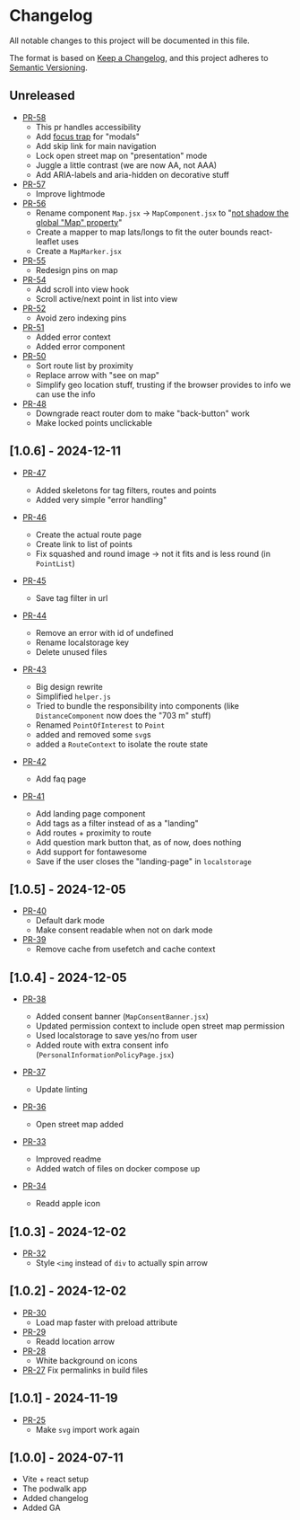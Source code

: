 # Changelog

All notable changes to this project will be documented in this file.

The format is based on [Keep a Changelog](https://keepachangelog.com/en/1.1.0/),
and this project adheres to [Semantic Versioning](https://semver.org/spec/v2.0.0.html).

## Unreleased

- [PR-58](https://github.com/itk-dev/aapodwalk/pull/58)
  - This pr handles accessibility
  - Add [focus trap](https://www.npmjs.com/package/focus-trap-react) for "modals"
  - Add skip link for main navigation
  - Lock open street map on "presentation" mode
  - Juggle a little contrast (we are now AA, not AAA)
  - Add ARIA-labels and aria-hidden on decorative stuff
- [PR-57](https://github.com/itk-dev/aapodwalk/pull/57)
  - Improve lightmode
- [PR-56](https://github.com/itk-dev/aapodwalk/pull/56)
  - Rename component `Map.jsx` -> `MapComponent.jsx` to "[not shadow the global "Map" property](https://eslint.org/docs/latest/rules/no-shadow)"
  - Create a mapper to map lats/longs to fit the outer bounds react-leaflet uses
  - Create a `MapMarker.jsx`
- [PR-55](https://github.com/itk-dev/aapodwalk/pull/55)
  - Redesign pins on map
- [PR-54](https://github.com/itk-dev/aapodwalk/pull/54)
  - Add scroll into view hook
  - Scroll active/next point in list into view
- [PR-52](https://github.com/itk-dev/aapodwalk/pull/52)
  - Avoid zero indexing pins
- [PR-51](https://github.com/itk-dev/aapodwalk/pull/51)
  - Added error context
  - Added error component
- [PR-50](https://github.com/itk-dev/aapodwalk/pull/50)
  - Sort route list by proximity
  - Replace arrow with "see on map"
  - Simplify geo location stuff, trusting if the browser provides to info we can use the info
- [PR-48](https://github.com/itk-dev/aapodwalk/pull/48)
  - Downgrade react router dom to make "back-button" work
  - Make locked points unclickable

## [1.0.6] - 2024-12-11

- [PR-47](https://github.com/itk-dev/aapodwalk/pull/47)
  - Added skeletons for tag filters, routes and points
  - Added very simple "error handling"

- [PR-46](https://github.com/itk-dev/aapodwalk/pull/46)
  - Create the actual route page
  - Create link to list of points
  - Fix squashed and round image -> not it fits and is less round (in `PointList`)
- [PR-45](https://github.com/itk-dev/aapodwalk/pull/45)
  - Save tag filter in url
- [PR-44](https://github.com/itk-dev/aapodwalk/pull/44)
  - Remove an error with id of undefined
  - Rename localstorage key
  - Delete unused files
- [PR-43](https://github.com/itk-dev/aapodwalk/pull/43)
  - Big design rewrite
  - Simplified `helper.js`
  - Tried to bundle the responsibility into components (like `DistanceComponent` now does the "703 m" stuff)
  - Renamed `PointOfInterest` to `Point`
  - added and removed some `svg`s
  - added a `RouteContext` to isolate the route state
- [PR-42](https://github.com/itk-dev/aapodwalk/pull/42)
  - Add faq page
- [PR-41](https://github.com/itk-dev/aapodwalk/pull/41)
  - Add landing page component
  - Add tags as a filter instead of as a "landing"
  - Add routes + proximity to route
  - Add question mark button that, as of now, does nothing
  - Add support for fontawesome
  - Save if the user closes the "landing-page" in `localstorage`

## [1.0.5] - 2024-12-05

- [PR-40](https://github.com/itk-dev/aapodwalk/pull/40)
  - Default dark mode
  - Make consent readable when not on dark mode
- [PR-39](https://github.com/itk-dev/aapodwalk/pull/39)
  - Remove cache from usefetch and cache context

## [1.0.4] - 2024-12-05

- [PR-38](https://github.com/itk-dev/aapodwalk/pull/38)
  - Added consent banner (`MapConsentBanner.jsx`)
  - Updated permission context to include open street map permission
  - Used localstorage to save yes/no from user
  - Added route with extra consent info (`PersonalInformationPolicyPage.jsx`)
- [PR-37](https://github.com/itk-dev/aapodwalk/pull/37)
  - Update linting
- [PR-36](https://github.com/itk-dev/aapodwalk/pull/36)
  - Open street map added
- [PR-33](https://github.com/itk-dev/aapodwalk/pull/33)
  - Improved readme
  - Added watch of files on docker compose up

- [PR-34](https://github.com/itk-dev/aapodwalk/pull/34)
  - Readd apple icon

## [1.0.3] - 2024-12-02

- [PR-32](https://github.com/itk-dev/aapodwalk/pull/32)
  - Style `<img` instead of `div` to actually spin arrow

## [1.0.2] - 2024-12-02

- [PR-30](https://github.com/itk-dev/aapodwalk/pull/30)
  - Load map faster with preload attribute
- [PR-29](https://github.com/itk-dev/aapodwalk/pull/29)
  - Readd location arrow
- [PR-28](https://github.com/itk-dev/aapodwalk/pull/28)
  - White background on icons
- [PR-27](https://github.com/itk-dev/aapodwalk/pull/27)
  Fix permalinks in build files

## [1.0.1] - 2024-11-19

- [PR-25](https://github.com/itk-dev/aapodwalk/pull/25)
  - Make `svg` import work again

## [1.0.0] - 2024-07-11

- Vite + react setup
- The podwalk app
- Added changelog
- Added GA
